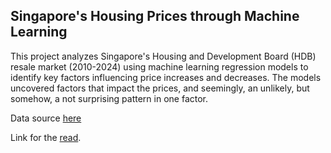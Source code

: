 ## Singapore's Housing Prices through Machine Learning

This project analyzes Singapore's Housing and Development Board (HDB) resale market (2010-2024) using machine learning regression models to identify key factors influencing price increases and decreases. The models uncovered factors that impact the prices, and seemingly, an unlikely, but somehow, a not surprising pattern in one factor.

Data source [here](data.gov.sg)

Link for the [read](https://medium.com/@oestegordo/everything-is-getting-expensive-even-in-singapore-794ced6dc0e5).
